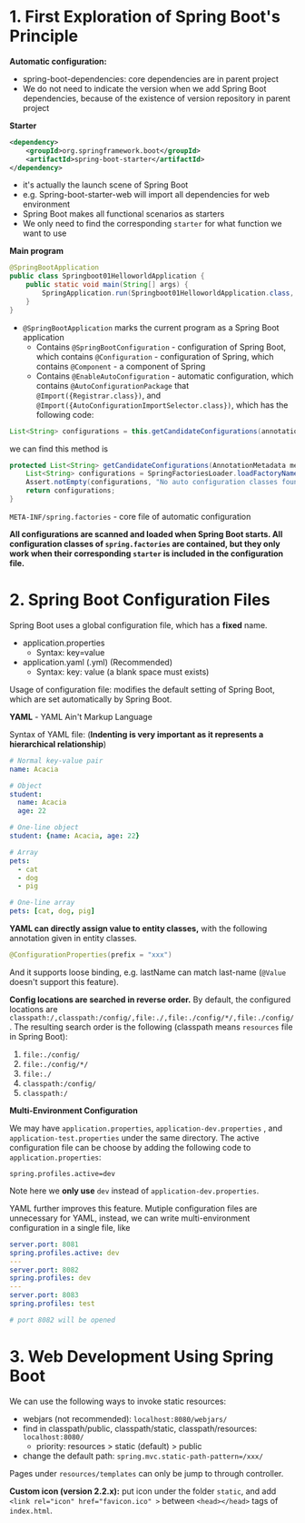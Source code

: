 # 1. First Exploration of Spring Boot's Principle



**Automatic configuration:**

* spring-boot-dependencies: core dependencies are in parent project
* We do not need to indicate the version when we add Spring Boot dependencies, because of the existence of version repository in parent project



**Starter**

``` xml
<dependency>
    <groupId>org.springframework.boot</groupId>
    <artifactId>spring-boot-starter</artifactId>
</dependency>
```

* it's actually the launch scene of Spring Boot
* e.g. Spring-boot-starter-web will import all dependencies for web environment
* Spring Boot makes all functional scenarios as starters
* We only need to find the corresponding `starter` for what function we want to use



**Main program**

```java
@SpringBootApplication
public class Springboot01HelloworldApplication {
    public static void main(String[] args) {
        SpringApplication.run(Springboot01HelloworldApplication.class, args);
    }
}
```



* `@SpringBootApplication` marks the current program as a Spring Boot application
  * Contains `@SpringBootConfiguration` - configuration of Spring Boot, which contains `@Configuration` - configuration of Spring, which contains `@Component` - a component of Spring
  * Contains `@EnableAutoConfiguration` - automatic configuration, which contains `@AutoConfigurationPackage` that `@Import({Registrar.class})`, and `@Import({AutoConfigurationImportSelector.class})`, which has the following code:

```java
List<String> configurations = this.getCandidateConfigurations(annotationMetadata, attributes);
```

we can find this method is 

```java
protected List<String> getCandidateConfigurations(AnnotationMetadata metadata, AnnotationAttributes attributes) {
    List<String> configurations = SpringFactoriesLoader.loadFactoryNames(this.getSpringFactoriesLoaderFactoryClass(), this.getBeanClassLoader());
    Assert.notEmpty(configurations, "No auto configuration classes found in META-INF/spring.factories. If you are using a custom packaging, make sure that file is correct.");
    return configurations;
}
```

`META-INF/spring.factories` - core file of automatic configuration



**All configurations are scanned and loaded when Spring Boot starts. All configuration classes of `spring.factories` are contained, but they only work when their corresponding `starter` is included in the configuration file.**



# 2. Spring Boot Configuration Files



Spring Boot uses a global configuration file, which has a **fixed** name.

* application.properties
  * Syntax: key=value
* application.yaml (.yml) (Recommended)
  * Syntax: key: value (a blank space must exists)

Usage of configuration file: modifies the default setting of Spring Boot, which are set automatically by Spring Boot.



**YAML** - YAML Ain't Markup Language

Syntax of YAML file: (**Indenting is very important as it represents a hierarchical relationship**)

```yaml
# Normal key-value pair
name: Acacia

# Object
student:
  name: Acacia
  age: 22

# One-line object
student: {name: Acacia, age: 22}

# Array
pets:
  - cat
  - dog
  - pig

# One-line array
pets: [cat, dog, pig]
```



**YAML can directly assign value to entity classes,** with the following annotation given in entity classes.

```java
@ConfigurationProperties(prefix = "xxx")
```

And it supports loose binding, e.g. lastName can match last-name (`@Value` doesn't support this feature).



**Config locations are searched in reverse order.** By default, the configured locations are `classpath:/,classpath:/config/,file:./,file:./config/*/,file:./config/`. The resulting search order is the following (classpath means `resources` file in Spring Boot):

1. `file:./config/`
2. `file:./config/*/`
3. `file:./`
4. `classpath:/config/`
5. `classpath:/`



**Multi-Environment Configuration**

We may have `application.properties`, `application-dev.properties` , and `application-test.properties` under the same directory. The active configuration file can be choose by adding the following code to `application.properties`:

```properties
spring.profiles.active=dev
```

Note here we **only use** `dev` instead of `application-dev.properties`.



YAML further improves this feature. Mutiple configuration files are unnecessary for YAML, instead, we can write multi-environment configuration in a single file, like

```yaml
server.port: 8081
spring.profiles.active: dev
---
server.port: 8082
spring.profiles: dev
---
server.port: 8083
spring.profiles: test

# port 8082 will be opened
```



# 3. Web Development Using Spring Boot



We can use the following ways to invoke static resources:

* webjars (not recommended): `localhost:8080/webjars/`
* find in classpath/public, classpath/static, classpath/resources: `localhost:8080/`
  * priority: resources > static (default) > public
* change the default path: `spring.mvc.static-path-pattern=/xxx/`



Pages under `resources/templates` can only be jump to through controller.



**Custom icon (version 2.2.x):** put icon under the folder `static`, and add `<link rel="icon" href="favicon.ico" >` between `<head></head>` tags of `index.html`.


